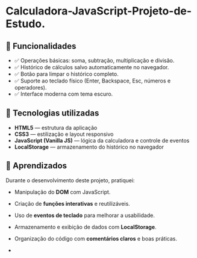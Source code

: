 # Calculadora-JavaScript-Projeto-de-Estudo.

## 🚀 Funcionalidades

- ✅ Operações básicas: soma, subtração, multiplicação e divisão.
- ✅ Histórico de cálculos salvo automaticamente no navegador.
- ✅ Botão para limpar o histórico completo.
- ✅ Suporte ao teclado físico (Enter, Backspace, Esc, números e operadores).
- ✅ Interface moderna com tema escuro.

## 🧠 Tecnologias utilizadas

- **HTML5** — estrutura da aplicação  
- **CSS3** — estilização e layout responsivo  
- **JavaScript (Vanilla JS)** — lógica da calculadora e controle de eventos  
- **LocalStorage** — armazenamento do histórico no navegador  

## 🧩 Aprendizados

Durante o desenvolvimento deste projeto, pratiquei:
- Manipulação do **DOM** com JavaScript.  
- Criação de **funções interativas** e reutilizáveis.  
- Uso de **eventos de teclado** para melhorar a usabilidade.  
- Armazenamento e exibição de dados com **LocalStorage**.  
- Organização do código com **comentários claros** e boas práticas.

-
